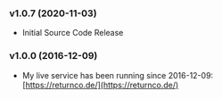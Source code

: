 ### v1.0.7 (2020-11-03)
- Initial Source Code Release

### v1.0.0 (2016-12-09)
- My live service has been running since 2016-12-09: [https://returnco.de/](https://returnco.de/)
